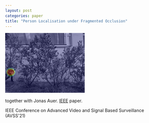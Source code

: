 ```yaml
---
layout: post
categories: paper
title: "Person Localisation under Fragmented Occlusion"
---
```


![Image](/assets/images/pflugfelder21avss.gif)

together with Jonas Auer. [IEEE](https://doi.org/10.1109/AVSS52988.2021.9663791) paper.

IEEE Conference on Advanced Video and Signal Based Surveillance (AVSS'21)
